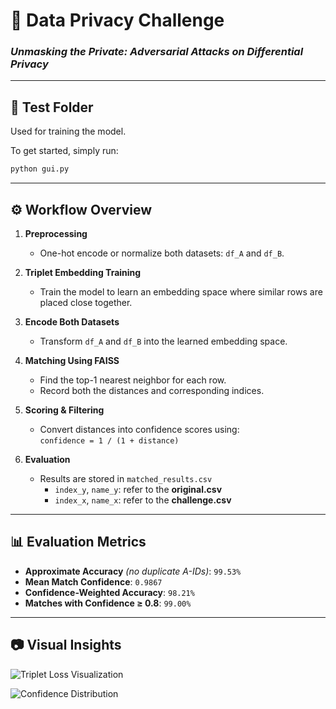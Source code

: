 # 🔐 Data Privacy Challenge  
### *Unmasking the Private: Adversarial Attacks on Differential Privacy*

---

## 🧪 Test Folder  
Used for training the model.

To get started, simply run:  
```bash
python gui.py
```

---

## ⚙️ Workflow Overview

1. **Preprocessing**  
   - One-hot encode or normalize both datasets: `df_A` and `df_B`.

2. **Triplet Embedding Training**  
   - Train the model to learn an embedding space where similar rows are placed close together.

3. **Encode Both Datasets**  
   - Transform `df_A` and `df_B` into the learned embedding space.

4. **Matching Using FAISS**  
   - Find the top-1 nearest neighbor for each row.  
   - Record both the distances and corresponding indices.

5. **Scoring & Filtering**  
   - Convert distances into confidence scores using:  
     `confidence = 1 / (1 + distance)`

6. **Evaluation**  
   - Results are stored in `matched_results.csv`  
     - `index_y`, `name_y`: refer to the **original.csv**  
     - `index_x`, `name_x`: refer to the **challenge.csv**

---

## 📊 Evaluation Metrics

- **Approximate Accuracy** *(no duplicate A-IDs)*: `99.53%`  
- **Mean Match Confidence**: `0.9867`  
- **Confidence-Weighted Accuracy**: `98.21%`  
- **Matches with Confidence ≥ 0.8**: `99.00%`  

---

## 📷 Visual Insights  

![Triplet Loss Visualization](https://github.com/user-attachments/assets/0fd4099e-4877-4170-bcd0-f8df5328fe37)

![Confidence Distribution](https://github.com/user-attachments/assets/908a3eb4-dcf9-47b6-9b01-4fcdef46571d)

